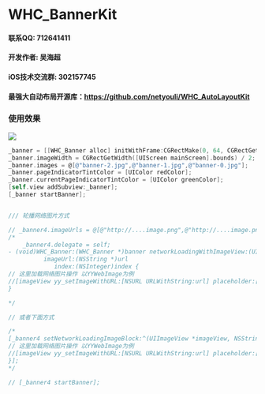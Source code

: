 # WHC_BannerKit

#### 联系QQ: 712641411
#### 开发作者: 吴海超
#### iOS技术交流群: 302157745

#### 最强大自动布局开源库：https://github.com/netyouli/WHC_AutoLayoutKit


### 使用效果
![](https://github.com/netyouli/WHC_BannerKit/blob/master/show.gif)

```objective-c
_banner = [[WHC_Banner alloc] initWithFrame:CGRectMake(0, 64, CGRectGetWidth([UIScreen mainScreen].bounds), bannerHeight)];
_banner.imageWidth = CGRectGetWidth([UIScreen mainScreen].bounds) / 2;
_banner.images = @[@"banner-2.jpg",@"banner-1.jpg",@"banner-0.jpg"];
_banner.pageIndicatorTintColor = [UIColor redColor];
_banner.currentPageIndicatorTintColor = [UIColor greenColor];
[self.view addSubview:_banner];
[_banner startBanner];


/// 轮播网络图片方式

// _banner4.imageUrls = @[@"http://....image.png",@"http://....image.png",@"http://....image.png",@"http://....image.png"];
/*
    _banner4.delegate = self;
- (void)WHC_Banner:(WHC_Banner *)banner networkLoadingWithImageView:(UIImageView *)imageView
          imageUrl:(NSString *)url
             index:(NSInteger)index {
// 这里加载网络图片操作 以YYWebImage为例
//[imageView yy_setImageWithURL:[NSURL URLWithString:url] placeholder:[UIImage imageNamed:@"default.png"]];
}

*/

// 或者下面方式

/*
[_banner4 setNetworkLoadingImageBlock:^(UIImageView *imageView, NSString *url, NSInteger index) {
// 这里加载网络图片操作 以YYWebImage为例
//[imageView yy_setImageWithURL:[NSURL URLWithString:url] placeholder:[UIImage imageNamed:@"default.png"]];
}];
*/

// [_banner4 startBanner];
```

